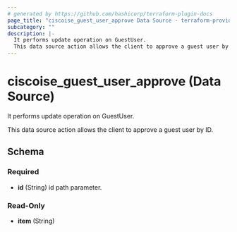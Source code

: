 ```yaml
---
# generated by https://github.com/hashicorp/terraform-plugin-docs
page_title: "ciscoise_guest_user_approve Data Source - terraform-provider-ciscoise"
subcategory: ""
description: |-
  It performs update operation on GuestUser.
  This data source action allows the client to approve a guest user by ID.
---
```


# ciscoise_guest_user_approve (Data Source)

It performs update operation on GuestUser.

This data source action allows the client to approve a guest user by ID.



<!-- schema generated by tfplugindocs -->
## Schema

### Required

- **id** (String) id path parameter.

### Read-Only

- **item** (String)


